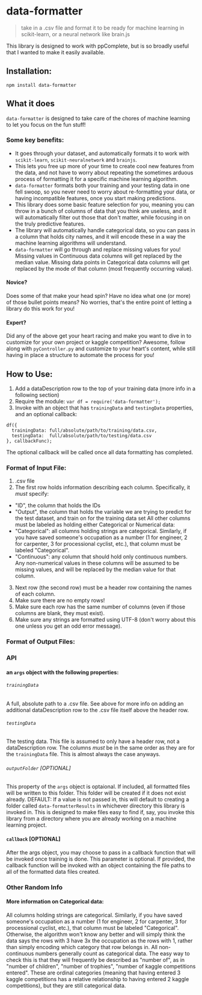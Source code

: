 # data-formatter
> take in a .csv file and format it to be ready for machine learning in scikit-learn, or a neural network like brain.js

This library is designed to work with ppComplete, but is so broadly useful that I wanted to make it easily available.

## Installation:
```
npm install data-formatter
```

## What it does
`data-formatter` is designed to take care of the chores of machine learning to let you focus on the fun stuff! 

### Some key benefits:
  - It goes through your dataset, and automatically formats it to work with `scikit-learn`, `scikit-neuralnetwork` and `brainjs`.
  - This lets you free up more of your time to create cool new features from the data, and not have to worry about repeating the sometimes arduous process of formatting it for a specific machine learning algorithm. 
  - `data-formatter` formats both your training and your testing data in one fell swoop, so you never need to worry about re-formatting your data, or having incompatible features, once you start making predictions. 
  - This library does some basic feature selection for you, meaning you can throw in a bunch of columns of data that you think are useless, and it will automatically filter out those that don't matter, while focusing in on the truly predictive features. 
  - The library will automatically handle categorical data, so you can pass in a column that holds city names, and it will encode these in a way the machine learning algorithms will understand. 
  - `data-formatter` will go through and replace missing values for you! Missing values in Continuous data columns will get replaced by the median value. Missing data points in Categorical data columns will get replaced by the mode of that column (most frequently occurring value). 

#### Novice?
Does some of that make your head spin? Have no idea what one (or more) of those bullet points means? No worries, that's the entire point of letting a library do this work for you! 

#### Expert?
Did any of the above get your heart racing and make you want to dive in to customize for your own project or kaggle competition? Awesome, follow along with `pyController.py` and customize to your heart's content, while still having in place a structure to automate the process for you!

## How to Use:
1. Add a dataDescription row to the top of your training data (more info in a following section)
2. Require the module:
`var df = require('data-formatter');`
3. Invoke with an object that has `trainingData` and `testingData` properties, and an optional callback:
```
df({
  trainingData: full/absolute/path/to/training/data.csv,
  testingData:  full/absolute/path/to/testing/data.csv
}, callbackFunc);
````
The optional callback will be called once all data formatting has completed.

### Format of Input File:
1. .csv file
2. The first row holds information describing each column. Specifically, it *must* specify:
  - "ID", the column that holds the IDs
  - "Output", the column that holds the variable we are trying to predict for the test dataset, and train on for the training data set
  All other columns must be labeled as holding either Categorical or Numerical data:
  - "Categorical": all columns holding strings are categorical. Similarly, if you have saved someone's occupation as a number (1 for engineer, 2 for carpenter, 3 for processional cyclist, etc.), that column must be labeled "Categorical". 
  - "Continuous": any column that should hold only continuous numbers. Any non-numerical values in these columns will be assumed to be missing values, and will be replaced by the median value for that column.
3. Next row (the second row) must be a header row containing the names of each column.
4. Make sure there are no empty rows!
5. Make sure each row has the same number of columns (even if those columns are blank, they must exist).
6. Make sure any strings are formatted using UTF-8 (don't worry about this one unless you get an odd error message).


### Format of Output Files:



### API

#### an `args` object with the following properties:

###### `trainingData`
A full, absolute path to a .csv file. See above for more info on adding an additional dataDescription row to the .csv file itself above the header row.

###### `testingData`
The testing data. This file is assumed to only have a header row, not a dataDescription row. The columns *must* be in the same order as they are for the `trainingData` file. This is almost always the case anyways. 

###### `outputFolder` [OPTIONAL]
This property of the `args` object is optaional. If included, all formatted files will be written to this folder. This folder will be created if it does not exist already. 
DEFAULT: If a value is not passed in, this will default to creating a folder called `data-formatterResults` in whichever directory this library is invoked in. This is designed to make files easy to find if, say, you invoke this library from a directory where you are already working on a machine learning project. 

#### `callback` [OPTIONAL]
After the args object, you may choose to pass in a callback function that will be invoked once training is done. This parameter is optional. If provided, the callback function will be invoked with an object containing the file paths to all of the formatted data files created. 


### Other Random Info

#### More information on Categorical data:
All columns holding strings are categorical. Similarly, if you have saved someone's occupation as a number (1 for engineer, 2 for carpenter, 3 for processional cyclist, etc.), that column must be labeled "Categorical". Otherwise, the algorithm won't know any better and will simply think the data says the rows with 3 have 3x the occupation as the rows with 1, rather than simply encoding which category that row belongs in. All non-continuous numbers generally count as categorical data. The easy way to check this is that they will frequently be described as "number of", as in "number of children", "number of trophies", "number of kaggle competitions entered". These are ordinal categories (meaning that having entered 3 kaggle competitions has a relative relationship to having entered 2 kaggle competitions), but they are still categorical data. 
